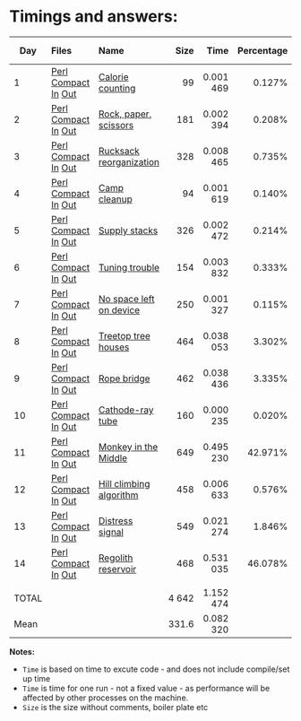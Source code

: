 # Timings and answers:

| Day   | Files                                                                    | Name                                     | Size    | Time        | Percentage | Answer part 1        | Answer part 2        |
| ----- | :----------------------------------------------------------------------- | :--------------------------------------- | ------: | ----------: | ---------: | -------------------: | -------------------: |
|    1  | [Perl](pl/01.pl) [Compact](nc/01.pl) [In](data/01.txt) [Out](out/01.txt) | [Calorie counting](01.md)                |      99 |   0.001 469 |    0.127%  |               66 487 |              197 301 |
|    2  | [Perl](pl/02.pl) [Compact](nc/02.pl) [In](data/02.txt) [Out](out/02.txt) | [Rock, paper, scissors](02.md)           |     181 |   0.002 394 |    0.208%  |               14 827 |               13 889 |
|    3  | [Perl](pl/03.pl) [Compact](nc/03.pl) [In](data/03.txt) [Out](out/03.txt) | [Rucksack reorganization](03.md)         |     328 |   0.008 465 |    0.735%  |                8 243 |                2 631 |
|    4  | [Perl](pl/04.pl) [Compact](nc/04.pl) [In](data/04.txt) [Out](out/04.txt) | [Camp cleanup](04.md)                    |      94 |   0.001 619 |    0.140%  |                  450 |                  837 |
|    5  | [Perl](pl/05.pl) [Compact](nc/05.pl) [In](data/05.txt) [Out](out/05.txt) | [Supply stacks](05.md)                   |     326 |   0.002 472 |    0.214%  |            VCTFTJQCG |            GCFGLDNJZ |
|    6  | [Perl](pl/06.pl) [Compact](nc/06.pl) [In](data/06.txt) [Out](out/06.txt) | [Tuning trouble](06.md)                  |     154 |   0.003 832 |    0.333%  |                1 238 |                3 037 |
|    7  | [Perl](pl/07.pl) [Compact](nc/07.pl) [In](data/07.txt) [Out](out/07.txt) | [No space left on device](07.md)         |     250 |   0.001 327 |    0.115%  |            1 443 806 |              942 298 |
|    8  | [Perl](pl/08.pl) [Compact](nc/08.pl) [In](data/08.txt) [Out](out/08.txt) | [Treetop tree houses](08.md)             |     464 |   0.038 053 |    3.302%  |                1 708 |              504 000 |
|    9  | [Perl](pl/09.pl) [Compact](nc/09.pl) [In](data/09.txt) [Out](out/09.txt) | [Rope bridge](09.md)                     |     462 |   0.038 436 |    3.335%  |                5 883 |                2 367 |
|   10  | [Perl](pl/10.pl) [Compact](nc/10.pl) [In](data/10.txt) [Out](out/10.txt) | [Cathode-ray tube](10.md)                |     160 |   0.000 235 |    0.020%  |               16 759 |             ECZUZALR |
|   11  | [Perl](pl/11.pl) [Compact](nc/11.pl) [In](data/11.txt) [Out](out/11.txt) | [Monkey in the Middle](11.md)            |     649 |   0.495 230 |   42.971%  |              117 624 |       16 792 940 265 |
|   12  | [Perl](pl/12.pl) [Compact](nc/12.pl) [In](data/12.txt) [Out](out/12.txt) | [Hill climbing algorithm](12.md)         |     458 |   0.006 633 |    0.576%  |                  412 |                  402 |
|   13  | [Perl](pl/13.pl) [Compact](nc/13.pl) [In](data/13.txt) [Out](out/13.txt) | [Distress signal](13.md)                 |     549 |   0.021 274 |    1.846%  |                6 428 |               22 464 |
|   14  | [Perl](pl/14.pl) [Compact](nc/14.pl) [In](data/14.txt) [Out](out/14.txt) | [Regolith reservoir](14.md)              |     468 |   0.531 035 |   46.078%  |                  795 |               30 214 |
|       |                                                                          |                                          |         |             |            |                      |                      |
| TOTAL |                                                                          |                                          |   4 642 |   1.152 474 |            |                      |                      |
| Mean  |                                                                          |                                          |   331.6 |   0.082 320 |            |                      |                      |



**Notes:**
 * `Time` is based on time to excute code - and does not include compile/set up time
 * `Time` is time for one run - not a fixed value - as performance will be affected by other processes on the machine.
 * `Size` is the size without comments, boiler plate etc
